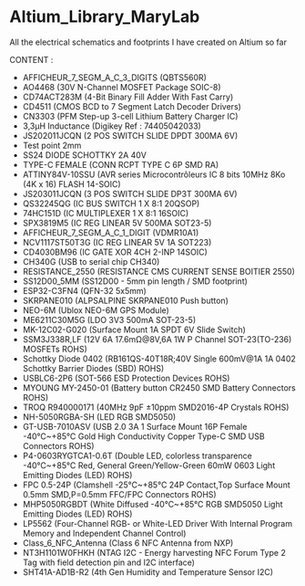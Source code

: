 # Altium_Library_MaryLab
All the electrical schematics and footprints I have created on Altium so far


CONTENT : 

- AFFICHEUR_7_SEGM_A_C_3_DIGITS (QBTS560R)
- AO4468 (30V N-Channel MOSFET Package SOIC-8)
- CD74ACT283M (4-Bit Binary Fill Adder With Fast Carry)
- CD4511 (CMOS BCD to 7 Segment Latch Decoder Drivers)
- CN3303 (PFM Step-up 3-cell Lithium Battery Charger IC)
- 3,3µH Inductance (Digikey Ref : 74405042033)
- JS202011JCQN (2 POS SWITCH SLIDE DPDT 300MA 6V)
- Test point 2mm
- SS24 DIODE SCHOTTKY 2A 40V
- TYPE-C FEMALE (CONN RCPT TYPE C 6P SMD RA)
- ATTINY84V-10SSU (AVR series Microcontrôleurs IC 8 bits 10MHz 8Ko (4K x 16) FLASH 14-SOIC)
- JS203011JCQN (3 POS SWITCH SLIDE DP3T 300MA 6V)
- QS32245QG (IC BUS SWITCH 1 X 8:1 20QSOP)
- 74HC151D (IC MULTIPLEXER 1 X 8:1 16SOIC)
- SPX3819M5 (IC REG LINEAR 5V 500MA SOT23-5)
- AFFICHEUR_7_SEGM_A_C_1_DIGIT (VDMR10A1)
- NCV1117ST50T3G (IC REG LINEAR 5V 1A SOT223)
- CD4030BM96 (IC GATE XOR 4CH 2-INP 14SOIC)
- CH340G (USB to serial chip CH340)
- RESISTANCE_2550 (RESISTANCE CMS CURRENT SENSE BOITIER 2550)
- SS12D00_5MM (SS12D00 - 5mm pin length / SMD footprint)
- ESP32-C3FN4 (QFN-32 5x5mm)
- SKRPANE010 (ALPSALPINE SKRPANE010 Push button)
- NEO-6M (Ublox NEO-6M GPS Module)
- ME6211C30M5G (LDO 3V3 500mA SOT-23-5)
- MK-12C02-G020 (Surface Mount 1A SPDT 6V Slide Switch)
- SSM3J338R,LF (12V 6A 17.6mΩ@8V,6A 1W P Channel SOT-23(TO-236) MOSFETs ROHS)
- Schottky Diode 0402 (RB161QS-40T18R;40V Single 600mV@1A 1A 0402 Schottky Barrier Diodes (SBD) ROHS)
- USBLC6-2P6 (SOT-566 ESD Protection Devices ROHS)
- MYOUNG MY-2450-01 (Battery button CR2450 SMD Battery Connectors ROHS)
- TROQ R940000171 (40MHz 9pF ±10ppm SMD2016-4P Crystals ROHS)
- NH-5050RGBA-SH (LED RGB SMD5050)
- GT-USB-7010ASV (USB 2.0 3A 1 Surface Mount 16P Female -40℃~+85℃ Gold High Conductivity Copper Type-C SMD USB Connectors ROHS)
- P4-0603RYGTCA1-0.6T (Double LED, colorless transparence -40℃~+85℃ Red, General Green/Yellow-Green 60mW 0603 Light Emitting Diodes (LED) ROHS)
- FPC 0.5-24P (Clamshell -25℃~+85℃ 24P Contact,Top Surface Mount 0.5mm SMD,P=0.5mm FFC/FPC Connectors ROHS)
- MHP5050RGBDT (White Diffused -40℃~+85℃ RGB SMD5050 Light Emitting Diodes (LED) ROHS)
- LP5562 (Four-Channel RGB- or White-LED Driver With Internal Program Memory and Independent Channel Control)
- Class_6_NFC_Antenna (Class 6 NFC Antenna from NXP)
- NT3H1101W0FHKH (NTAG I2C - Energy harvesting NFC Forum Type 2 Tag with field detection pin and I2C interface)
- SHT41A-AD1B-R2 (4th Gen Humidity and Temperature Sensor I2C)